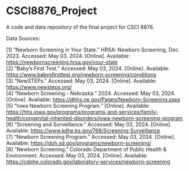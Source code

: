 # CSCI8876_Project
A code and data repository of the final project for CSCI 8876.

Data Sources:

[1] “Newborn Screening in Your State.” HRSA: Newborn Screening, Dec. 2023. Accessed: May 03, 2024. [Online]. Available: https://newbornscreening.hrsa.gov/your-state <br>
[2] “Baby’s First Test.” Accessed: May 03, 2024. [Online]. Available: https://www.babysfirsttest.org/newborn-screening/conditions <br>
[3] “NewSTEPs.” Accessed: May 03, 2024. [Online]. Available: https://www.newsteps.org/ <br>
[4] “Newborn Screening - Nebraska.” 2024. Accessed: May 03, 2024. [Online]. Available: https://dhhs.ne.gov/Pages/Newborn-Screening.aspx <br>
[5] “Iowa Newborn Screening Program.” [Online]. Available: https://hhs.iowa.gov/programs/programs-and-services/family-health/congenital-inherited-disorders/iowa-newborn-screening-program <br>
[6] “Screening and Surveillance.” Accessed: May 03, 2024. [Online]. Available: https://www.kdhe.ks.gov/768/Screening-Surveillance <br>
[7] “Newborn Screening Program.” Accessed: May 03, 2024. [Online]. Available: https://doh.sd.gov/programs/newborn-screening/ <br>
[8] “Newborn Screening.” Colorado Department of Public Health & Environment. Accessed: May 03, 2024. [Online]. Available: https://cdphe.colorado.gov/laboratory-services/newborn-screening







